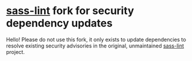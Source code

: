 # [sass-lint](https://github.com/sasstools/sass-lint) fork for security dependency updates

Hello! Please do not use this fork, it only exists to update dependencies to resolve existing
security advisories in the original, unmaintained [sass-lint](https://github.com/sasstools/sass-lint) project.
